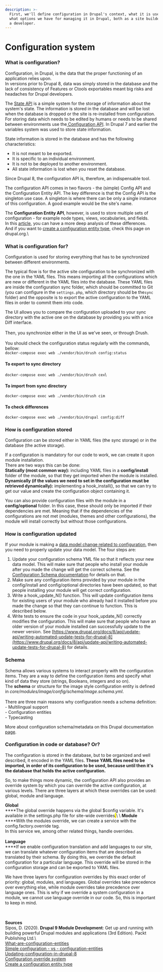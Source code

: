```yaml
---
description: >-
  First, we'll define configuration in Drupal's context, what it is used for and
  what options we have for managing it in Drupal, both as a site builder and as
  a developer.
---
```


# Configuration system

### What is configuration?

Configuration, in Drupal, is the data that the proper functioning of an application relies upon.\
In versions prior to Drupal 8, data was simply stored in the database and the lack of consistency of Features or Ctools exportables meant big risks and headaches for Drupal developers.

The [State API](https://api.drupal.org/api/drupal/core!core.api.php/group/state\_api) is a simple system for the storage of information about the system's state. The information is stored in the database and will be lost when the database is dropped or the site is re-installed from configuration. For storing data which needs to be edited by humans or needs to be shared between environments use the[ Configuration API](https://www.drupal.org/developing/api/8/configuration). In Drupal 7 and earlier the variables system was used to store state information.

State information is stored in the database and has the following characteristics:

* It is not meant to be exported.
* It is specific to an individual environment.
* It is not to be deployed to another environment.
* All state information is lost when you reset the database.

Since Drupal 8, the configuration API is, therefore, an indispensable tool.

The configuration API comes in two flavors - the (simple) Config API and the Configuration Entity API. The key difference is that the Config API is the singleton use case. A singleton is where there can be only a single instance of this configuration. A good example would be the site's name.

The **Configuration Entity API**, however, is used to store multiple sets of configuration - for example node types, views, vocabularies, and fields.\
In this [article](https://www.drupal.org/node/2120523#s-simple-configuration-vs-configuration-entities), you can have a more deep analysis of these differences.\
And if you want to [create a configuration entity type](https://www.drupal.org/node/1809494), check this page on drupal.org.\\

### What is configuration for?

Configuration is used for storing everything that has to be synchronized between different environments.

The typical flow is for the active site configuration to be synchronized with the one in the YAML files. This means importing all the configurations which are new or different in the YAML files into the database. These YAML files are inside the configuration sync folder, which should be committed to Git (you can configure in the `settings.php`, which directory should be the`sync` folder) and the opposite is to export the active configuration to the YAML files in order to commit them into code.

The UI allows you to compare the configuration uploaded to your sync directory with the active one on the database by providing you with a nice Diff interface.\
\
Then, you synchronize either in the UI as we've seen, or through Drush.\
\
You should check the configuration status regularly with the commands, bellow:\
`docker-compose exec web ./vendor/bin/drush config:status`

#### To export to sync directory

`docker-compose exec web ./vendor/bin/drush cex`\


#### To import from sync directory

`docker-compose exec web ./vendor/bin/drush cim`

#### To check differences

`docker-compose exec web ./vendor/bin/drupal config:diff`

### How is configuration stored

Configuration can be stored either in YAML files (the sync storage) or in the database (the active storage).

If a configuration is mandatory for our code to work, we can create it upon module installation.\
There are two ways this can be done:\
**Statically (most common way):** including YAML files in a **config/install** folder of the module, so that they get imported when the module is installed.\
**Dynamically (if the values we need to set in the configuration must be retrieved dynamically):** implementing a hook\_install(), so that we can try to get our value and create the configuration object containing it.

You can also provide configuration files with the module in a **config/optional** folder. In this case, these should only be imported if their dependencies are met. Meaning that if the dependencies of the configurations are not met (modules, themes and other configurations), the module will install correctly but without those configurations.

### How is configuration updated

If your module is making a [data model change related to configuration](https://www.drupal.org/node/2535316), then you need to properly update your data model. The four steps are:

1. Update your configuration schema YML file so that it reflects your new data model. This will make sure that people who install your module after you made the change will get the correct schema. See the [Configuration Schema documentation](https://www.drupal.org/node/1905070) for details on that.
2. Make sure any configuration items provided by your module in the config/install and config/optional directories have been updated, so that people installing your module will get correct configuration.
3. Write a hook\_update\_N() function. This will update configuration items for existing users of your module who already had it installed before you made the change so that they can continue to function. This is described below.
4. Write tests to ensure the code in your hook\_update\_N() correctly modifies the configuration. This will make sure that people who have an older version of your module installed can successfully update to the newer version. See [https://www.drupal.org/docs/8/api/update-api/writing-automated-update-tests-for-drupal-8](https://www.drupal.org/docs/8/api/update-api/writing-automated-update-tests-for-drupal-8) for details.

### Schema

Schema allows various systems to interact properly with the configuration items. They are a way to define the configuration items and specify what kind of data they store (strings, Booleans, integers and so on).\
The **schema** or structure for the image style configuration entity is defined in _core/modules/image/config/schema/image.schema.yml_.\
\
There are three main reasons why configuration needs a schema definition:\
\- Multilingual support\
\- Configuration entities\
\- Typecasting

More about configuration schema/metadata on this Drupal documentation [page](https://www.drupal.org/docs/drupal-apis/configuration-api/configuration-schemametadata).

### Configuration in code or database? Or?

The configuration is stored in the database, but to be organized and well described, it encoded in the YAML files. **These YAML files need to be imported, in order of its configuration to be used, because until then it's the database that holds the active configuration.**

So, to make things more dynamic, the configuration API also provides an override system by which you can override the active configuration, at various levels. There are three layers at which these overrides can be used: global, module and language.

**Global**\
\*\*\*\*The global override happens via the global $config variable. It's available in the settings.php file for site-wide overrides<mark style="color:red;">.</mark>\ \ **Module**\
\*\*\*\*With the modules override, we can create a service with the config.factory.override tag.\
In this service we, among other related things, handle overrides.\
\
**Language**\
\*\*\*\*If we enable configuration translation and add languages to our site, we can translate whatever configuration items that are described as translated by their schema. By doing this, we override the default configuration for a particular language. This override will be stored in the configuration storage and can be exported to YAML files.

We have three layers for configuration overrides by this exact order of priority: global, modules, and languages. Global overrides take precedence over everything else, while module overrides take precedence over language ones. This is why if we override a system configuration in a module, we cannot use language override in our code. So, this is important to keep in mind.

\
\
**Sources**\
Sipos, D. (2020). **Drupal 9 Module Development**: Get up and running with building powerful Drupal modules and applications (3rd Edition). Packt Publishing Ltd.\\\
[What-are-configuration-entities](https://drupalize.me/tutorial/what-are-configuration-entitie)\
[Simple ](https://www.drupal.org/node/2120523#s-simple-configuration-vs-configuration-entities)[configuration - vs - configuration-entities](https://www.drupal.org/node/2120523#s-simple-configuration-vs-configuration-entities)\
[Updating-configuration-in-drupal-8](https://www.drupal.org/docs/drupal-apis/update-api/updating-configuration-in-drupal-8)\
[Configuration override system](https://www.drupal.org/docs/drupal-apis/configuration-api/configuration-override-system)\
[Create a configuration entity type](https://www.drupal.org/node/1809494)
